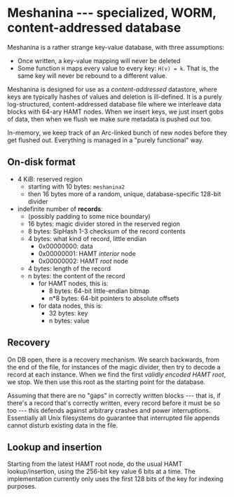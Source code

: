 # Meshanina --- specialized, WORM, content-addressed database

Meshanina is a rather strange key-value database, with three assumptions:

- Once written, a key-value mapping will never be deleted
- Some function `H` maps every value to every key: `H(v) = k`. That is, the same key will never be rebound to a different value.

Meshanina is designed for use as a _content-addressed_ datastore, where keys are typically hashes of values and deletion is ill-defined. It is a purely log-structured, content-addressed database file where we interleave data blocks with 64-ary HAMT nodes. When we insert keys, we just insert gobs of data, then when we flush we make sure metadata is pushed out too.

In-memory, we keep track of an Arc-linked bunch of new nodes before they get flushed out. Everything is managed in a "purely functional" way.

## On-disk format

- 4 KiB: reserved region
  - starting with 10 bytes: `meshanina2`
  - then 16 bytes more of a random, unique, database-specific 128-bit divider
- indefinite number of **records**:
  - (possibly padding to some nice boundary)
  - 16 bytes: magic divider stored in the reserved region
  - 8 bytes: SipHash 1-3 checksum of the record contents
  - 4 bytes: what kind of record, little endian
    - 0x00000000: data
    - 0x00000001: HAMT _interior_ node
    - 0x00000002: HAMT _root_ node
  - 4 bytes: length of the record
  - n bytes: the content of the record
    - for HAMT nodes, this is:
      - 8 bytes: 64-bit little-endian bitmap
      - n\*8 bytes: 64-bit pointers to absolute offsets
    - for data nodes, this is:
      - 32 bytes: key
      - n bytes: value

## Recovery

On DB open, there is a recovery mechanism. We search backwards, from the end of the file, for instances of the magic divider, then try to decode a record at each instance. When we find the first _validly encoded HAMT root_, we stop. We then use this root as the starting point for the database.

Assuming that there are no "gaps" in correctly written blocks --- that is, if there's a record that's correctly written, every record before it must be so too --- this defends against arbitrary crashes and power interruptions. Essentially all Unix filesystems do guarantee that interrupted file appends cannot disturb existing data in the file.

## Lookup and insertion

Starting from the latest HAMT root node, do the usual HAMT lookup/insertion, using the 256-bit key value 6 bits at a time. The implementation currently only uses the first 128 bits of the key for indexing purposes.
